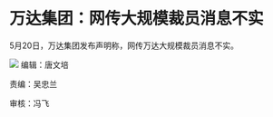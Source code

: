 # 万达集团：网传大规模裁员消息不实

5月20日，万达集团发布声明称，网传万达大规模裁员消息不实。

![](https://inews.gtimg.com/om_bt/OG0GGpW-_TubraHpgnHUriMvFrMbuof-wsGY3cVbROrPYAA/1000)
编辑：唐文培

责编：吴忠兰

审核：冯飞

